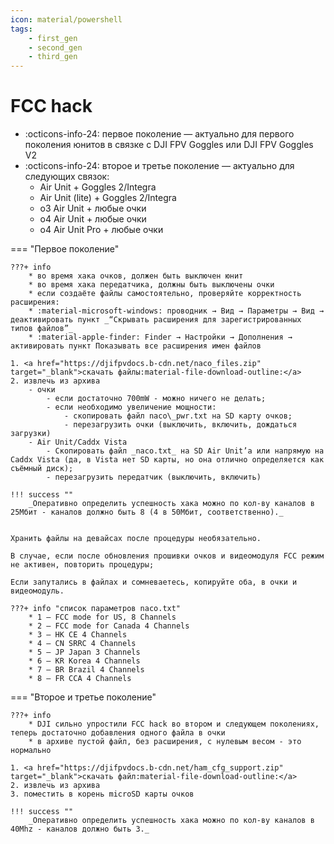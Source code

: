 ```yaml
---
icon: material/powershell
tags:
    - first_gen
    - second_gen
    - third_gen
---
```

# FCC hack

* :octicons-info-24: первое поколение &mdash; актуально для первого поколения юнитов в связке с DJI FPV Goggles или DJI FPV Goggles V2
* :octicons-info-24: второе и третье поколение — актуально для следующих связок:
    - Air Unit + Goggles 2/Integra
    - Air Unit (lite) + Goggles 2/Integra
    - o3 Air Unit + любые очки
    - o4 Air Unit + любые очки
    - o4 Air Unit Pro + любые очки

=== "Первое поколение"
    
    
    ???+ info
        * во время хака очков, должен быть выключен юнит
        * во время хака передатчика, должны быть выключены очки
        * если создаёте файлы самостоятельно, проверяйте корректность расширения:
        * :material-microsoft-windows: проводник → Вид → Параметры → Вид → деактивировать пункт _“Скрывать расширения для зарегистрированных типов файлов”_
        * :material-apple-finder: Finder → Настройки → Дополнения → активировать пункт Показывать все расширения имен файлов

    1. <a href="https://djifpvdocs.b-cdn.net/naco_files.zip" target="_blank">скачать файлы:material-file-download-outline:</a>
    2. извлечь из архива
        - oчки
            - если достаточно 700mW - можно ничего не делать;
            - если необходимо увеличение мощности:
                - скопировать файл naco\_pwr.txt на SD карту очков;
                - перезагрузить очки (выключить, включить, дождаться загрузки)
        - Air Unit/Caddx Vista
            - Скопировать файл _naco.txt_ на SD Air Unit’а или напрямую на Caddx Vista (да, в Vista нет SD карты, но она отлично определяется как съёмный диск);
            - перезагрузить передатчик (выключить, включить)

    !!! success ""
        _Оперативно определить успешность хака можно по кол-ву каналов в 25Мбит - каналов должно быть 8 (4 в 50Мбит, соответственно)._


    Хранить файлы на девайсах после процедуры необязательно.

    В случае, если после обновления прошивки очков и видеомодуля FCC режим не активен, повторить процедуры;

    Если запутались в файлах и сомневаетесь, копируйте оба, в очки и видеомодуль.

    ???+ info "список параметров naco.txt"
        * 1 – FCC mode for US, 8 Channels
        * 2 – FCC mode for Canada 4 Channels
        * 3 – HK CE 4 Channels
        * 4 – CN SRRC 4 Channels
        * 5 – JP Japan 3 Channels
        * 6 – KR Korea 4 Channels
        * 7 – BR Brazil 4 Channels
        * 8 – FR CCA 4 Channels

=== "Второе и третье поколение"
    
    ???+ info
        * DJI сильно упростили FCC hack во втором и следующем поколениях, теперь достаточно добавления одного файла в очки
        * в архиве пустой файл, без расширения, с нулевым весом - это нормально

    1. <a href="https://djifpvdocs.b-cdn.net/ham_cfg_support.zip" target="_blank">скачать файл:material-file-download-outline:</a>
    2. извлечь из архива
    3. поместить в корень microSD карты очков

    !!! success ""
        _Оперативно определить успешность хака можно по кол-ву каналов в 40Mhz - каналов должно быть 3._